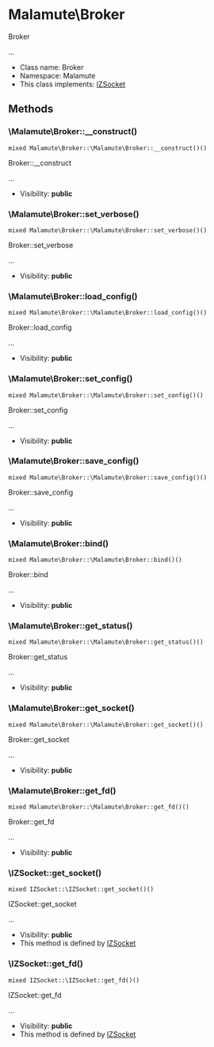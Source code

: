 Malamute\Broker
===============

Broker

...


* Class name: Broker
* Namespace: Malamute
* This class implements: [IZSocket](IZSocket.md)






Methods
-------


### \Malamute\Broker::__construct()

```
mixed Malamute\Broker::\Malamute\Broker::__construct()()
```

Broker::__construct

...

* Visibility: **public**



### \Malamute\Broker::set_verbose()

```
mixed Malamute\Broker::\Malamute\Broker::set_verbose()()
```

Broker::set_verbose

...

* Visibility: **public**



### \Malamute\Broker::load_config()

```
mixed Malamute\Broker::\Malamute\Broker::load_config()()
```

Broker::load_config

...

* Visibility: **public**



### \Malamute\Broker::set_config()

```
mixed Malamute\Broker::\Malamute\Broker::set_config()()
```

Broker::set_config

...

* Visibility: **public**



### \Malamute\Broker::save_config()

```
mixed Malamute\Broker::\Malamute\Broker::save_config()()
```

Broker::save_config

...

* Visibility: **public**



### \Malamute\Broker::bind()

```
mixed Malamute\Broker::\Malamute\Broker::bind()()
```

Broker::bind

...

* Visibility: **public**



### \Malamute\Broker::get_status()

```
mixed Malamute\Broker::\Malamute\Broker::get_status()()
```

Broker::get_status

...

* Visibility: **public**



### \Malamute\Broker::get_socket()

```
mixed Malamute\Broker::\Malamute\Broker::get_socket()()
```

Broker::get_socket

...

* Visibility: **public**



### \Malamute\Broker::get_fd()

```
mixed Malamute\Broker::\Malamute\Broker::get_fd()()
```

Broker::get_fd

...

* Visibility: **public**



### \IZSocket::get_socket()

```
mixed IZSocket::\IZSocket::get_socket()()
```

IZSocket::get_socket

...

* Visibility: **public**
* This method is defined by [IZSocket](IZSocket.md)



### \IZSocket::get_fd()

```
mixed IZSocket::\IZSocket::get_fd()()
```

IZSocket::get_fd

...

* Visibility: **public**
* This method is defined by [IZSocket](IZSocket.md)


